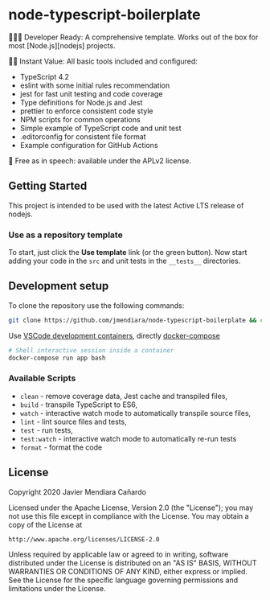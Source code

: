 
# node-typescript-boilerplate

👩🏻‍💻 Developer Ready: A comprehensive template. Works out of the box for most [Node.js][nodejs] projects.

🏃🏽 Instant Value: All basic tools included and configured:

- TypeScript 4.2
- eslint with some initial rules recommendation
- jest for fast unit testing and code coverage
- Type definitions for Node.js and Jest
- prettier to enforce consistent code style
- NPM scripts for common operations
- Simple example of TypeScript code and unit test
- .editorconfig for consistent file format
- Example configuration for GitHub Actions

🤲 Free as in speech: available under the APLv2 license.

## Getting Started

This project is intended to be used with the latest Active LTS release of nodejs.

### Use as a repository template

To start, just click the **Use template** link (or the green button). Now start adding your code in the `src` and unit tests in the `__tests__` directories.

## Development setup

To clone the repository use the following commands:

```sh
git clone https://github.com/jmendiara/node-typescript-boilerplate && cd node-typescript-boilerplate
```

Use [VSCode development containers](https://code.visualstudio.com/docs/remote/containers),  directly [docker-compose](https://docs.docker.com/compose/)

```sh
# Shell interactive session inside a container
docker-compose run app bash
```

### Available Scripts

- `clean` - remove coverage data, Jest cache and transpiled files,
- `build` - transpile TypeScript to ES6,
- `watch` - interactive watch mode to automatically transpile source files,
- `lint` - lint source files and tests,
- `test` - run tests,
- `test:watch` - interactive watch mode to automatically re-run tests
- `format` - format the code

## License

Copyright 2020 Javier Mendiara Cañardo

Licensed under the Apache License, Version 2.0 (the "License");
you may not use this file except in compliance with the License.
You may obtain a copy of the License at

    http://www.apache.org/licenses/LICENSE-2.0

Unless required by applicable law or agreed to in writing, software
distributed under the License is distributed on an "AS IS" BASIS,
WITHOUT WARRANTIES OR CONDITIONS OF ANY KIND, either express or implied.
See the License for the specific language governing permissions and
limitations under the License.
